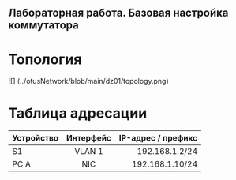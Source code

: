 ## Лабораторная работа. Базовая настройка коммутатора 
# Топология
![] (../otusNetwork/blob/main/dz01/topology.png)
# Таблица адресации

| Устройство    | Интерфейс          | IP-адрес / префикс |
| ------------- |:------------------:| ------------------:|
| S1            | VLAN 1             |     192.168.1.2/24 |
| PC A          | NIC                |    192.168.1.10/24 |

